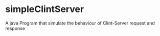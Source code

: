 # simpleClintServer
A java Program that simulate the behaviour of  Clint-Server request and response 
